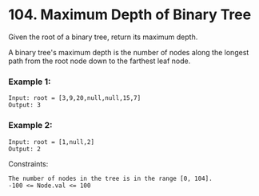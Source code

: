 # 104. Maximum Depth of Binary Tree


Given the root of a binary tree, return its maximum depth.

A binary tree's maximum depth is the number of nodes along the longest path from the root node down to the farthest leaf node.
 

### Example 1:
```
Input: root = [3,9,20,null,null,15,7]
Output: 3
```

### Example 2:
```
Input: root = [1,null,2]
Output: 2
 ```

Constraints:
```
The number of nodes in the tree is in the range [0, 104].
-100 <= Node.val <= 100
```